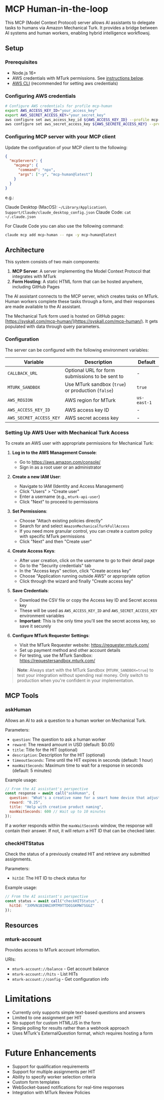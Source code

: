 # MCP Human-in-the-loop

This MCP (Model Context Protocol) server allows AI assistants to delegate tasks to humans via Amazon Mechanical Turk. It provides a bridge between AI systems and human workers, enabling hybrid intelligence workflowsj.

## Setup

### Prerequisites

- Node.js 16+
- AWS credentials with MTurk permissions. See [instructions below](#setting-up-aws-user-with-mechanical-turk-access).
- [AWS CLI](https://docs.aws.amazon.com/cli/latest/userguide/getting-started-install.html) (recommended for setting aws credentials)

### Configuring AWS credentials

```sh
# Configure AWS credentials for profile mcp-human
export AWS_ACCESS_KEY_ID="your_access_key"
export AWS_SECRET_ACCESS_KEY="your_secret_key"
aws configure set aws_access_key_id ${AWS_ACCESS_KEY_ID} --profile mcp-human
aws configure set aws_secret_access_key ${AWS_SECRETE_ACCESS_KEY} --profile mcp-human
```

### Configuring MCP server with your MCP client

Update the configuration of your MCP client to the following: 

```json
{
  "mcpServers": {
    "mcpmcp": {
      "command": "npx",
      "args": ["-y", "mcp-human@latest"]
    }
  }
}
```

e.g.:

Claude Desktop (MacOS): `~/Library/Application\ Support/Claude/claude_desktop_config.json`
Claude Code: `cat ~/.claude.json`

For Claude Code you can also use the following command:

```sh
claude mcp add mcp-human -- npx -y mcp-human@latest 
```

## Architecture

This system consists of two main components:

1. **MCP Server**: A server implementing the Model Context Protocol that integrates with MTurk
2. **Form Hosting**: A static HTML form that can be hosted anywhere, including GitHub Pages

The AI assistant connects to the MCP server, which creates tasks on MTurk. Human workers complete these tasks through a form, and their responses are made available to the AI assistant.

The Mechanical Turk form used is hosted on GitHub pages: [https://syskall.com/mcp-human/](https://syskall.com/mcp-human/). It gets populated with data through query parameters.

### Configuration

The server can be configured with the following environment variables:

| Variable | Description | Default |
|----------|-------------|---------|
| `CALLBACK_URL` | Optional URL for form submissions to be sent to | - |
| `MTURK_SANDBOX` | Use MTurk sandbox (`true`) or production (`false`) | `true` |
| `AWS_REGION` | AWS region for MTurk | `us-east-1` |
| `AWS_ACCESS_KEY_ID` | AWS access key ID | - |
| `AWS_SECRET_ACCESS_KEY` | AWS secret access key | - |

### Setting Up AWS User with Mechanical Turk Access

To create an AWS user with appropriate permissions for Mechanical Turk:

1. **Log in to the AWS Management Console**:
   - Go to https://aws.amazon.com/console/
   - Sign in as a root user or an administrator

2. **Create a new IAM User**:
   - Navigate to IAM (Identity and Access Management)
   - Click "Users" > "Create user"
   - Enter a username (e.g., `mturk-api-user`)
   - Click "Next" to proceed to permissions

3. **Set Permissions**:
   - Choose "Attach existing policies directly"
   - Search for and select `AmazonMechanicalTurkFullAccess`
   - If you need more granular control, you can create a custom policy with specific MTurk permissions
   - Click "Next" and then "Create user"

4. **Create Access Keys**:
   - After user creation, click on the username to go to their detail page
   - Go to the "Security credentials" tab
   - In the "Access keys" section, click "Create access key"
   - Choose "Application running outside AWS" or appropriate option
   - Click through the wizard and finally "Create access key"

5. **Save Credentials**:
   - Download the CSV file or copy the Access key ID and Secret access key 
   - These will be used as `AWS_ACCESS_KEY_ID` and `AWS_SECRET_ACCESS_KEY` environment variables
   - **Important**: This is the only time you'll see the secret access key, so save it securely

6. **Configure MTurk Requester Settings**:
   - Visit the MTurk Requester website: https://requester.mturk.com/
   - Set up payment method and other account details
   - For testing, use the MTurk Sandbox: https://requestersandbox.mturk.com/

> **Note**: Always start with the MTurk Sandbox (`MTURK_SANDBOX=true`) to test your integration without spending real money. Only switch to production when you're confident in your implementation.

## MCP Tools

### askHuman

Allows an AI to ask a question to a human worker on Mechanical Turk.

Parameters:
- `question`: The question to ask a human worker
- `reward`: The reward amount in USD (default: $0.05)
- `title`: Title for the HIT (optional)
- `description`: Description for the HIT (optional)
- `timeoutSeconds`: Time until the HIT expires in seconds (default: 1 hour)
- `maxWaitSeconds`: Maximum time to wait for a response in seconds (default: 5 minutes)

Example usage:
```javascript
// From the AI assistant's perspective
const response = await call("askHuman", {
  question: "What's a creative name for a smart home device that adjusts lighting based on mood?",
  reward: "0.25",
  title: "Help with creative product naming",
  maxWaitSeconds: 600 // Wait up to 10 minutes
});
```

If a worker responds within the `maxWaitSeconds` window, the response will contain their answer. If not, it will return a HIT ID that can be checked later.

### checkHITStatus

Check the status of a previously created HIT and retrieve any submitted assignments.

Parameters:
- `hitId`: The HIT ID to check status for

Example usage:
```javascript
// From the AI assistant's perspective
const status = await call("checkHITStatus", {
  hitId: "3XMVN1BINNIXMTM9TTDO1GKMW7SGGZ"
});
```

## Resources

### mturk-account

Provides access to MTurk account information.

URIs:
- `mturk-account://balance` - Get account balance
- `mturk-account://hits` - List HITs
- `mturk-account://config` - Get configuration info

# Limitations

- Currently only supports simple text-based questions and answers
- Limited to one assignment per HIT
- No support for custom HTML/JS in the form
- Simple polling for results rather than a webhook approach
- Uses MTurk's ExternalQuestion format, which requires hosting a form

# Future Enhancements

- Support for qualification requirements
- Support for multiple assignments per HIT
- Ability to specify worker selection criteria
- Custom form templates
- WebSocket-based notifications for real-time responses
- Integration with MTurk Review Policies
